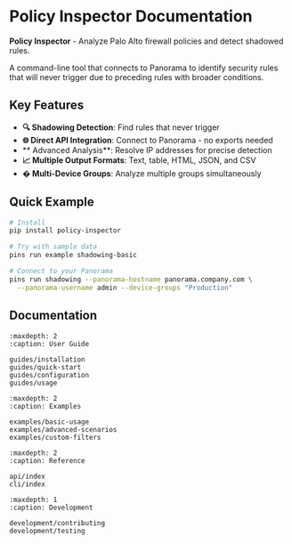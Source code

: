 # Policy Inspector Documentation

**Policy Inspector** - Analyze Palo Alto firewall policies and detect shadowed rules.

A command-line tool that connects to Panorama to identify security rules that will never trigger due to preceding rules with broader conditions.

## Key Features

- **🔍 Shadowing Detection**: Find rules that never trigger
- **🌐 Direct API Integration**: Connect to Panorama - no exports needed
- ** Advanced Analysis**: Resolve IP addresses for precise detection
- **📈 Multiple Output Formats**: Text, table, HTML, JSON, and CSV
- **� Multi-Device Groups**: Analyze multiple groups simultaneously

## Quick Example

```bash
# Install
pip install policy-inspector

# Try with sample data
pins run example shadowing-basic

# Connect to your Panorama
pins run shadowing --panorama-hostname panorama.company.com \
  --panorama-username admin --device-groups "Production"
```

## Documentation

```{toctree}
:maxdepth: 2
:caption: User Guide

guides/installation
guides/quick-start
guides/configuration
guides/usage
```

```{toctree}
:maxdepth: 2
:caption: Examples

examples/basic-usage
examples/advanced-scenarios
examples/custom-filters
```

```{toctree}
:maxdepth: 2
:caption: Reference

api/index
cli/index
```

```{toctree}
:maxdepth: 1
:caption: Development

development/contributing
development/testing
```
